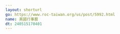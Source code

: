 ```yaml
---
layout: shorturl
go: https://www.roc-taiwan.org/us/post/5992.html
name: 美國行事曆
dt: 240515170401
---
```

